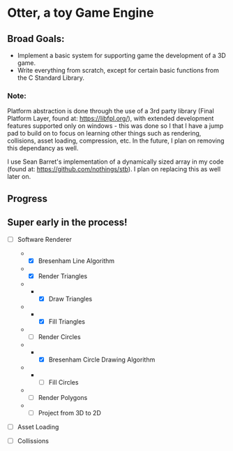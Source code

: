 # Otter, a toy Game Engine

## Broad Goals:
- Implement a basic system for supporting game the development of a 3D game.
- Write everything from scratch, except for certain basic functions from the C Standard Library.

### Note:
  Platform abstraction is done through the use of a 3rd party library (Final Platform Layer, found at: https://libfpl.org/), with extended development features supported only on windows - this was done so I that I have a jump pad to build on to focus on learning other things such as rendering, collisions, asset loading, compression, etc. In the future, I plan on removing this dependancy as well.

  I use Sean Barret's implementation of a dynamically sized array in my code (found at: https://github.com/nothings/stb). I plan on replacing this as well later on.

## Progress
 
## Super early in the process!
- [ ] Software Renderer
  - - [x] Bresenham Line Algorithm
  - - [x] Render Triangles
  - - - [x] Draw Triangles
  - - - [x] Fill Triangles
  - - [ ] Render Circles
  - - - [x] Bresenham Circle Drawing Algorithm
  - - - [ ] Fill Circles
  - - [ ] Render Polygons
  - - [ ] Project from 3D to 2D
  
 - [ ] Asset Loading
  
- [ ] Collissions
